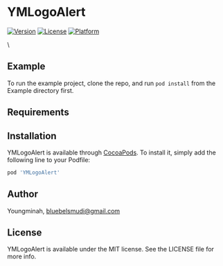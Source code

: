 # YMLogoAlert
[![Version](https://img.shields.io/cocoapods/v/YMLogoAlert.svg?style=flat)](https://cocoapods.org/pods/YMLogoAlert)
[![License](https://img.shields.io/cocoapods/l/YMLogoAlert.svg?style=flat)](https://cocoapods.org/pods/YMLogoAlert)
[![Platform](https://img.shields.io/cocoapods/p/YMLogoAlert.svg?style=flat)](https://cocoapods.org/pods/YMLogoAlert)

\\<!--  [![SwiftPM](https://img.shields.io/badge/SPM-supported-DE5C43.svg?style=flat)](https://swift.org/package-manager/) -->


## Example

To run the example project, clone the repo, and run `pod install` from the Example directory first.

## Requirements

## Installation

YMLogoAlert is available through [CocoaPods](https://cocoapods.org). To install
it, simply add the following line to your Podfile:

```ruby
pod 'YMLogoAlert'
```

## Author

Youngminah, bluebelsmudi@gmail.com

## License

YMLogoAlert is available under the MIT license. See the LICENSE file for more info.
